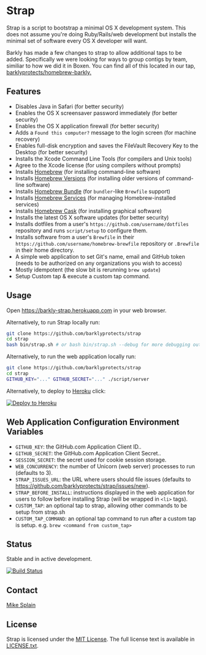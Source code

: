 # Strap
Strap is a script to bootstrap a minimal OS X development system. This does not assume you're doing Ruby/Rails/web development but installs the minimal set of software every OS X developer will want.

Barkly has made a few changes to strap to allow additional taps to be added. Specifically we were looking for ways to group contigs by team, similiar to how we did it in Boxen.  You can find all of this located in our tap, [barklyprotects/homebrew-barkly.](https://github.com/barklyprotects/homebrew-barkly)

## Features
- Disables Java in Safari (for better security)
- Enables the OS X screensaver password immediately (for better security)
- Enables the OS X application firewall (for better security)
- Adds a `Found this computer?` message to the login screen (for machine recovery)
- Enables full-disk encryption and saves the FileVault Recovery Key to the Desktop (for better security)
- Installs the Xcode Command Line Tools (for compilers and Unix tools)
- Agree to the Xcode license (for using compilers without prompts)
- Installs [Homebrew](http://brew.sh) (for installing command-line software)
- Installs [Homebrew Versions](https://github.com/Homebrew/homebrew-versions) (for installing older versions of command-line software)
- Installs [Homebrew Bundle](https://github.com/Homebrew/homebrew-bundle) (for `bundler`-like `Brewfile` support)
- Installs [Homebrew Services](https://github.com/Homebrew/homebrew-services) (for managing Homebrew-installed services)
- Installs [Homebrew Cask](https://github.com/caskroom/homebrew-cask) (for installing graphical software)
- Installs the latest OS X software updates (for better security)
- Installs dotfiles from a user's `https://github.com/username/dotfiles` repository and runs `script/setup` to configure them.
- Installs software from a user's `Brewfile` in their `https://github.com/username/homebrew-brewfile` repository or `.Brewfile` in their home directory.
- A simple web application to set Git's name, email and GitHub token (needs to be authorized on any organizations you wish to access)
- Mostly idempotent (the slow bit is rerunning `brew update`)
- Setup Custom tap & execute a custom tap command.

## Usage
Open https://barkly-strap.herokuapp.com in your web browser.

Alternatively, to run Strap locally run:
```bash
git clone https://github.com/barklyprotects/strap
cd strap
bash bin/strap.sh # or bash bin/strap.sh --debug for more debugging output
```

Alternatively, to run the web application locally run:
```bash
git clone https://github.com/barklyprotects/strap
cd strap
GITHUB_KEY="..." GITHUB_SECRET="..." ./script/server
```

Alternatively, to deploy to [Heroku](https://www.heroku.com) click:

[![Deploy to Heroku](https://www.herokucdn.com/deploy/button.svg)](https://heroku.com/deploy)

## Web Application Configuration Environment Variables
- `GITHUB_KEY`: the GitHub.com Application Client ID..
- `GITHUB_SECRET`: the GitHub.com Application Client Secret..
- `SESSION_SECRET`: the secret used for cookie session storage.
- `WEB_CONCURRENCY`: the number of Unicorn (web server) processes to run (defaults to 3).
- `STRAP_ISSUES_URL`: the URL where users should file issues (defaults to https://github.com/barklyprotects/strap/issues/new).
- `STRAP_BEFORE_INSTALL`: instructions displayed in the web application for users to follow before installing Strap (will be wrapped in `<li>` tags).
- `CUSTOM_TAP`: an optional tap to strap, allowing other commands to be setup from strap.sh
- `CUSTOM_TAP_COMMAND`: an optional tap command to run after a custom tap is setup. e.g. `brew <command from custom_tap>`

## Status
Stable and in active development.

[![Build Status](https://travis-ci.org/barklyprotects/strap.svg)](https://travis-ci.org/barklyprotects/strap)

## Contact
[Mike Splain](mailto:mike.splain@barkly.com)

## License
Strap is licensed under the [MIT License](http://en.wikipedia.org/wiki/MIT_License).
The full license text is available in [LICENSE.txt](https://github.com/mikemcquaid/strap/blob/master/LICENSE.txt).
